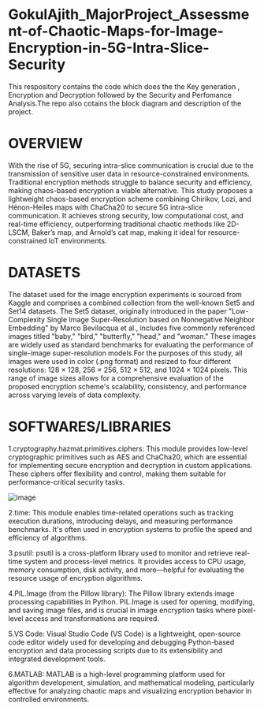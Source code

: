# GokulAjith_MajorProject_Assessment-of-Chaotic-Maps-for-Image-Encryption-in-5G-Intra-Slice-Security
This respository contains the code which does the the Key generation , Encryption and Decryption followed by the Security and Perfomance Analysis.The repo also cotains the block diagram and description of the project.

# OVERVIEW

With the rise of 5G, securing intra-slice communication is crucial due to the transmission of sensitive user data in resource-constrained environments. Traditional encryption methods struggle to balance security and efficiency, making chaos-based encryption a viable alternative. This study proposes a lightweight chaos-based encryption scheme combining Chirikov, Lozi, and Hénon-Heiles maps with ChaCha20 to secure 5G intra-slice communication. It achieves strong security, low computational cost, and real-time efficiency, outperforming traditional chaotic methods like 2D-LSCM, Baker’s map, and Arnold’s cat map, making it ideal for resource-constrained IoT environments.

# DATASETS

The dataset used for the image encryption experiments is sourced from Kaggle and comprises a combined collection from the well-known Set5 and Set14 datasets. The Set5 dataset, originally introduced in the paper "Low-Complexity Single Image Super-Resolution based on Nonnegative Neighbor Embedding" by Marco Bevilacqua et al., includes five commonly referenced images titled "baby," "bird," "butterfly," "head," and "woman." These images are widely used as standard benchmarks for evaluating the performance of single-image super-resolution models.For the purposes of this study, all images were used in color (.png format) and resized to four different resolutions: 128 × 128, 256 × 256, 512 × 512, and 1024 × 1024 pixels. This range of image sizes allows for a comprehensive evaluation of the proposed encryption scheme's scalability, consistency, and performance across varying levels of data complexity. 

# SOFTWARES/LIBRARIES

1.cryptography.hazmat.primitives.ciphers:
This module provides low-level cryptographic primitives such as AES and ChaCha20, which are essential for implementing secure encryption and decryption in custom applications. These ciphers offer flexibility and control, making them suitable for performance-critical security tasks.

![image](https://github.com/user-attachments/assets/95698393-28eb-44a0-aad5-c3ff464d122e)

2.time:
This module enables time-related operations such as tracking execution durations, introducing delays, and measuring performance benchmarks. It's often used in encryption systems to profile the speed and efficiency of algorithms.

3.psutil:
psutil is a cross-platform library used to monitor and retrieve real-time system and process-level metrics. It provides access to CPU usage, memory consumption, disk activity, and more—helpful for evaluating the resource usage of encryption algorithms.



4.PIL.Image (from the Pillow library):
The Pillow library extends image processing capabilities in Python. PIL.Image is used for opening, modifying, and saving image files, and is crucial in image encryption tasks where pixel-level access and transformations are required.

5.VS Code:
Visual Studio Code (VS Code) is a lightweight, open-source code editor widely used for developing and debugging Python-based encryption and data processing scripts due to its extensibility and integrated development tools.

6.MATLAB:
MATLAB is a high-level programming platform used for algorithm development, simulation, and mathematical modeling, particularly effective for analyzing chaotic maps and visualizing encryption behavior in controlled environments.
